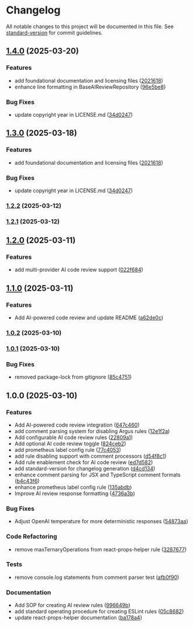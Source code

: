 # Changelog

All notable changes to this project will be documented in this file. See [standard-version](https://github.com/conventional-changelog/standard-version) for commit guidelines.

## [1.4.0](https://github.com/team-avesta/argus-ai-code-review/compare/v1.2.2...v1.4.0) (2025-03-20)


### Features

* add foundational documentation and licensing files ([2021618](https://github.com/team-avesta/argus-ai-code-review/commit/202161859138ddb8cd913df9873725ccdca953f5))
* enhance line formatting in BaseAIReviewRepository ([96e5be8](https://github.com/team-avesta/argus-ai-code-review/commit/96e5be8230015888817f9310ac89dac17385d2b9))


### Bug Fixes

* update copyright year in LICENSE.md ([34d0247](https://github.com/team-avesta/argus-ai-code-review/commit/34d0247841b4bfb86e239d34faac9c54a0855fb5))

## [1.3.0](https://github.com/team-avesta/argus-ai-code-review/compare/v1.2.2...v1.3.0) (2025-03-18)


### Features

* add foundational documentation and licensing files ([2021618](https://github.com/team-avesta/argus-ai-code-review/commit/202161859138ddb8cd913df9873725ccdca953f5))


### Bug Fixes

* update copyright year in LICENSE.md ([34d0247](https://github.com/team-avesta/argus-ai-code-review/commit/34d0247841b4bfb86e239d34faac9c54a0855fb5))

### [1.2.2](https://github.com/team-avesta/argus-ai-code-review/compare/v1.2.1...v1.2.2) (2025-03-12)

### [1.2.1](https://github.com/team-avesta/argus-ai-code-review/compare/v1.2.0...v1.2.1) (2025-03-12)

## [1.2.0](https://github.com/team-avesta/argus-ai-code-review/compare/v1.1.0...v1.2.0) (2025-03-11)

### Features

- add multi-provider AI code review support ([022f684](https://github.com/team-avesta/argus-ai-code-review/commit/022f6848dd2471e5ce7ef76f765d936408783af5))

## [1.1.0](https://github.com/team-avesta/argus-ai-code-review/compare/v1.0.2...v1.1.0) (2025-03-11)

### Features

- Add AI-powered code review and update README ([a62de0c](https://github.com/team-avesta/argus-ai-code-review/commit/a62de0cc8f45b3c0f123b21981bd3236a2434256))

### [1.0.2](https://github.com/team-avesta/argus-ai-code-review/compare/v1.0.1...v1.0.2) (2025-03-10)

### [1.0.1](https://github.com/team-avesta/argus-ai-code-review/compare/v1.0.0...v1.0.1) (2025-03-10)

### Bug Fixes

- removed package-lock from gitignore ([85c4751](https://github.com/team-avesta/argus-ai-code-review/commit/85c4751f361f4278e8161ab93c5986ab64d7a0aa))

## 1.0.0 (2025-03-10)

### Features

- Add AI-powered code review integration ([647c460](https://github.com/team-avesta/argus-ai-code-review/commit/647c460e5a3a50d7475852499776d45dc0660a08))
- add comment parsing system for disabling Argus rules ([12e1f2a](https://github.com/team-avesta/argus-ai-code-review/commit/12e1f2ab5a07bbddedb90ddbb3dce457c34e3d77))
- Add configurable AI code review rules ([22809a1](https://github.com/team-avesta/argus-ai-code-review/commit/22809a15fce3e5673fc5bcf9624223c656acb107))
- Add optional AI code review toggle ([824ceb2](https://github.com/team-avesta/argus-ai-code-review/commit/824ceb216688c60a00bbdcb477d0aca53d9a1897))
- add prometheus label config rule ([77c4053](https://github.com/team-avesta/argus-ai-code-review/commit/77c4053e764d1531f1018fff99841928622e5c4f))
- add rule disabling support with comment processors ([d54f8c1](https://github.com/team-avesta/argus-ai-code-review/commit/d54f8c15682eb77b3b60ca77a4ea3ba7d904c7b6))
- Add rule enablement check for AI code review ([ed7d582](https://github.com/team-avesta/argus-ai-code-review/commit/ed7d582914b03c3ae9e9a2d9d021fa505a54db68))
- add standard-version for changelog generation ([d4cd134](https://github.com/team-avesta/argus-ai-code-review/commit/d4cd13487befcbd6de692588911fb08b06be1f6e))
- enhance comment parsing for JSX and TypeScript comment formats ([b4c43f6](https://github.com/team-avesta/argus-ai-code-review/commit/b4c43f6438c9a9b92770ddb89594bfa0476b010e))
- enhance prometheus label config rule ([135abdb](https://github.com/team-avesta/argus-ai-code-review/commit/135abdb5770fc361d7fca78c941337fb6ec652f6))
- Improve AI review response formatting ([4736a3b](https://github.com/team-avesta/argus-ai-code-review/commit/4736a3b654b08a6147b4b198b4cccb45145415aa))

### Bug Fixes

- Adjust OpenAI temperature for more deterministic responses ([54873aa](https://github.com/team-avesta/argus-ai-code-review/commit/54873aa7df8a9ce3f839512dfce4466f619f2611))

### Code Refactoring

- remove maxTernaryOperations from react-props-helper rule ([3287677](https://github.com/team-avesta/argus-ai-code-review/commit/328767777e4e818313c96a67f5c8bbb43b10dcc0))

### Tests

- remove console.log statements from comment parser test ([afb0f90](https://github.com/team-avesta/argus-ai-code-review/commit/afb0f90a8d9918ede02e43ade1829f2931a2862c))

### Documentation

- Add SOP for creating AI review rules ([996649b](https://github.com/team-avesta/argus-ai-code-review/commit/996649b49fa4212313df1031d9a9543916a6cb14))
- add standard operating procedure for creating ESLint rules ([05c8682](https://github.com/team-avesta/argus-ai-code-review/commit/05c8682a2747cb20c9dee06d5c4ee58bdf8d82f7))
- update react-props-helper documentation ([ba178a4](https://github.com/team-avesta/argus-ai-code-review/commit/ba178a4dce121d244668fd1728088a6e98655d29))
